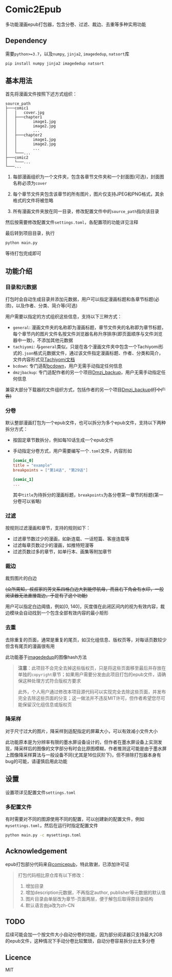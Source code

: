 # Comic2Epub

多功能漫画epub打包器，包含分卷、过滤、裁边、去重等多种实用功能

## Dependency

需要`python>=3.7`，以及`numpy`,  `jinja2`, `imagededup`, `natsort`库

```bash
pip install numpy jinja2 imagededup natsort
```

## 基本用法

首先将漫画文件按照下述方式组织：

```
source_path
├───comic1
│   │   cover.jpg
│   ├───chapter1
│   │       image1.jpg
│   │       image2.jpg
│   │       ...
│   ├───chapter2
│   │       image1.jpg
│   │       image2.jpg
│   │       ...
│   └───...
├───comic2
│   └───...
└───...
```

1. 每部漫画组织为一个文件夹，包含各章节文件夹和一个封面图(可选)，封面图名称必须为`cover`

2. 每个章节文件夹包含该章节的所有图片，图片仅支持JPEG和PNG格式，其余格式的文件将被忽略
3. 所有漫画文件夹放在同一目录，修改配置文件中的`source_path`指向该目录

然后按需要修改配置文件`settings.toml`，各配置项的功能详见注释

最后转到项目目录，执行

```bash
python main.py
```

等待打包完成即可

## 功能介绍

### 目录和元数据

打包时会自动生成目录并添加元数据，用户可以指定漫画标题和各章节标题(必须)，以及作者、分类、简介等(可选)

用户需要以指定的方式组织这些信息，支持以下三种方式：

- `general`: 漫画文件夹的名称即为漫画标题，章节文件夹的名称即为章节标题，每个章节内的图片文件名按文件浏览器名称升序排序(即页面顺序与文件浏览器中一致)，不添加其他元数据
- `tachiyomi`: 与`general`类似，只是在各个漫画文件夹中包含一个Tachiyomi形式的`.json`格式元数据文件，通过该文件指定漫画标题、作者、分类和简介，文件内容形式见[Tachiyomi文档](https://tachiyomi.org/help/guides/local-manga/#editing-local-manga-details)
- `bcdown`: 专门适配[bcdown](https://github.com/lihe07/bilibili_comics_downloader)，用户无需手动指定任何信息
- `dmzjbackup`: 专门适配作者的另一个项目[Dmzj_backup](https://github.com/eesxy/Dmzj_backup)，用户无需手动指定任何信息

兼容大部分下载器的文件组织方式，包括作者的另一个项目[Dmzj_backup](https://github.com/eesxy/Dmzj_backup)~~(打个广告)~~

### 分卷

默认整部漫画打包为一个epub文件，也可以拆分为多个epub文件，支持以下两种拆分方式：

- 按固定章节数拆分，例如每10话生成一个epub文件

- 手动指定分卷方式，用户需要编写一个`.toml`文件，内容形如

  ```toml
  [comic_0]
  title = "example"
  breakpoints = ["第14话", "第29话"]
  
  [comic_1]
  ...
  ```

  其中`title`为待拆分的漫画标题，`breakpoints`为各分卷第一章节的标题(第一分卷可以省略)

### 过滤

按规则过滤漫画和章节，支持的规则如下：

- 过滤章节数过少的漫画，如新连载、一话短篇、客座连载等
- 过滤每章页数过少的漫画，如推特短漫等
- 过滤页数过多的章节，如单行本、画集等附加章节

### 裁边

裁剪图片的白边

~~(众所周知，叔叔家的芳文系四格白边大到能停航母，而且右下角会有水印，一般阅读器无法直接裁边，于是有了这个功能)~~

用户可以指定白边阈值，例如[0, 140]，灰度值在此闭区间内的视为有效内容，裁边模块会自动找到一个包含全部有效内容的最小矩形

### 去重

去除重复的页面，通常是重复的尾页，如汉化组信息、版权页等，对每话页数较少但含有尾页的漫画很有用

此功能基于[imagededup](https://github.com/idealo/imagededup)的图像hash方法

> **注意**：此项目不会完全去掉这些版权页，只是将这些页面移至最后并存放在单独的`copyright`章节；如果用户需要分发由此项目打包的epub文件，请确保这种处理方式符合版权方要求
>
> 此外，个人用户通过修改本项目源代码可以实现完全去除这些页面，并发布完全去除这些页面的分支；这一做法并不违反MIT许可，但作者希望您尽可能保留汉化组信息或版权页

### 降采样

对于尺寸过大的图片，降采样到适配指定的屏幕大小，可以有效减小文件大小

此功能原本是为分辨率有限的墨水屏设备设计的，但作者在墨水屏设备上实测发现，降采样后的图像的文字部分有时会比原图模糊，作者推测这可能是由于墨水屏上图像降采样算法与一般设备不同(尤其是16位灰阶下)，但不排除打包器本身有bug的可能，请谨慎启用此功能

## 设置

设置项详见配置文件`settings.toml`

### 多配置文件

有时需要对不同的图源使用不同的配置，可以创建新的配置文件，例如`mysettings.toml`，然后在运行时指定配置文件

```bash
python main.py -c mysettings.toml
```

## Acknowledgement

epub打包部分代码来自[comicepub](https://github.com/moeoverflow/comicepub)，特此致谢，已添加许可证

> 打包代码相比原仓库有以下修改：
>
> 1. 增加目录
> 2. 增加description元数据，不再指定author, publisher等元数据的默认值
> 3. 图片目录由单层改为章节-页面两层，便于解包后取得原目录结构
> 4. 默认语言由ja改为zh-CN

## TODO

后续可能会加一个按文件大小自动分卷的功能，因为部分阅读器只支持最大2GB的epub文件，这种情况下手动分卷比较繁琐，自动分卷容易拆分出太多分卷

## Licence

MIT
